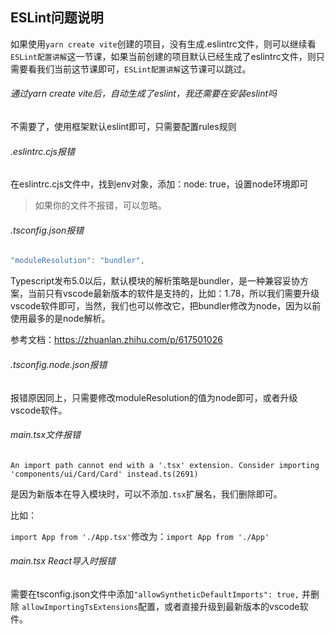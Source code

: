 ## ESLint问题说明

如果使用`yarn create vite`创建的项目，没有生成.eslintrc文件，则可以继续看`ESLint配置讲解`这一节课，如果当前创建的项目默认已经生成了eslintrc文件，则只需要看我们当前这节课即可，`ESLint配置讲解`这节课可以跳过。

###### 通过yarn create vite后，自动生成了eslint，我还需要在安装eslint吗

不需要了，使用框架默认eslint即可，只需要配置rules规则



###### .eslintrc.cjs报错

在eslintrc.cjs文件中，找到env对象，添加：node: true，设置node环境即可

> 如果你的文件不报错，可以忽略。

###### .tsconfig.json报错

```js
"moduleResolution": "bundler",
```

Typescript发布5.0以后，默认模块的解析策略是bundler，是一种兼容妥协方案，当前只有vscode最新版本的软件是支持的，比如：1.78，所以我们需要升级vscode软件即可，当然，我们也可以修改它，把bundler修改为node，因为以前使用最多的是node解析。

参考文档：https://zhuanlan.zhihu.com/p/617501026

###### .tsconfig.node.json报错

报错原因同上，只需要修改moduleResolution的值为node即可，或者升级vscode软件。

###### main.tsx文件报错

`An import path cannot end with a '.tsx' extension. Consider importing 'components/ui/Card/Card' instead.ts(2691)`



是因为新版本在导入模块时，可以不添加`.tsx`扩展名，我们删除即可。

比如：

`import App from './App.tsx'`修改为：`import App from './App'`



###### main.tsx React导入时报错

需要在tsconfig.json文件中添加`"allowSyntheticDefaultImports": true,` 并删除 `allowImportingTsExtensions`配置，或者直接升级到最新版本的vscode软件。
